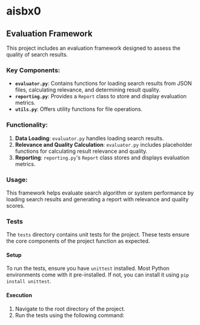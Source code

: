 # aisbx0

## Evaluation Framework

This project includes an evaluation framework designed to assess the quality of search results.

### Key Components:

*   **`evaluator.py`**: Contains functions for loading search results from JSON files, calculating relevance, and determining result quality.
*   **`reporting.py`**: Provides a `Report` class to store and display evaluation metrics.
*   **`utils.py`**: Offers utility functions for file operations.

### Functionality:

1.  **Data Loading**: `evaluator.py` handles loading search results.
2.  **Relevance and Quality Calculation**: `evaluator.py` includes placeholder functions for calculating result relevance and quality.
3.  **Reporting**: `reporting.py`'s `Report` class stores and displays evaluation metrics.

### Usage:

This framework helps evaluate search algorithm or system performance by loading search results and generating a report with relevance and quality scores.

### Tests

The `tests` directory contains unit tests for the project. These tests ensure the core components of the project function as expected.

#### Setup

To run the tests, ensure you have `unittest` installed. Most Python environments come with it pre-installed. If not, you can install it using `pip install unittest`.

#### Execution

1. Navigate to the root directory of the project.
2. Run the tests using the following command:
